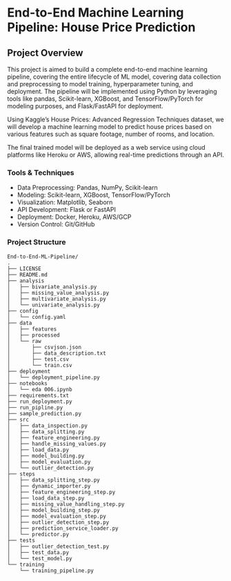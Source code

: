 # End-to-End Machine Learning Pipeline: House Price Prediction

## Project Overview

This project is aimed to build a complete end-to-end machine learning pipeline, covering the entire lifecycle of ML model, covering data collection and preprocessing to model training, hyperparameter tuning, and deployment. The pipeline will be implemented using Python by leveraging tools like pandas, Scikit-learn, XGBoost, and TensorFlow/PyTorch for modeling purposes, and Flask/FastAPI for deployment.

Using Kaggle’s House Prices: Advanced Regression Techniques dataset, we will develop a machine learning model to predict house prices based on various features such as square footage, number of rooms, and location.

The final trained model will be deployed as a web service using cloud platforms like Heroku or AWS, allowing real-time predictions through an API.

### Tools & Techniques

- Data Preprocessing: Pandas, NumPy, Scikit-learn
- Modeling: Scikit-learn, XGBoost, TensorFlow/PyTorch
- Visualization: Matplotlib, Seaborn
- API Development: Flask or FastAPI
- Deployment: Docker, Heroku, AWS/GCP
- Version Control: Git/GitHub

### Project Structure

```plaintext
End-to-End-ML-Pipeline/
.
├── LICENSE
├── README.md
├── analysis
│   ├── bivariate_analysis.py
│   ├── missing_value_analysis.py
│   ├── multivariate_analysis.py
│   └── univariate_analysis.py
├── config
│   └── config.yaml
├── data
│   ├── features
│   ├── processed
│   └── raw
│       ├── csvjson.json
│       ├── data_description.txt
│       ├── test.csv
│       └── train.csv
├── deployment
│   └── deployment_pipeline.py
├── notebooks
│   └── eda 006.ipynb
├── requirements.txt
├── run_deployment.py
├── run_pipline.py
├── sample_prediction.py
├── src
│   ├── data_inspection.py
│   ├── data_splitting.py
│   ├── feature_engineering.py
│   ├── handle_missing_values.py
│   ├── load_data.py
│   ├── model_building.py
│   ├── model_evaluation.py
│   └── outlier_detection.py
├── steps
│   ├── data_splitting_step.py
│   ├── dynamic_importer.py
│   ├── feature_engineering_step.py
│   ├── load_data_step.py
│   ├── missing_value_handling_step.py
│   ├── model_building_step.py
│   ├── model_evaluation_step.py
│   ├── outlier_detection_step.py
│   ├── prediction_service_loader.py
│   └── predictor.py
├── tests
│   ├── outlier_detection_test.py
│   ├── test_data.py
│   └── test_model.py
└── training
    └── training_pipeline.py
```
